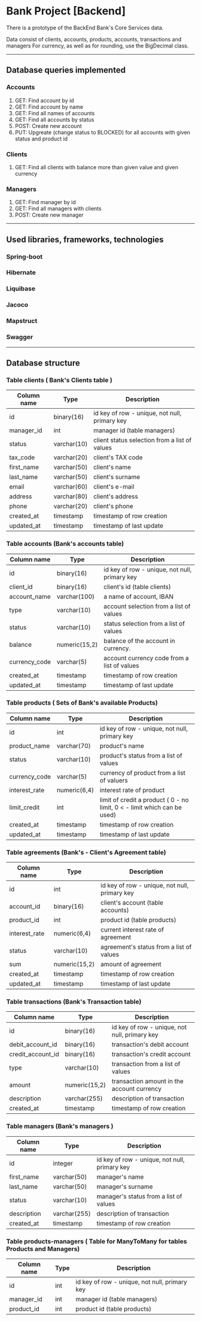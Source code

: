 # Bank Project [Backend]

There is a prototype of the BackEnd Bank's Core Services data.

Data consist of clients, accounts, products, accounts, transactions and managers
For currency, as well as for rounding, use the BigDecimal class.

---

## Database queries implemented

### Accounts

1. GET: Find account by id
2. GET: Find account by name
3. GET: Find all names of accounts
4. GET: Find all accounts by status
5. POST: Create new account
6. PUT: Upgreate (change status to BLOCKED) for all accounts with given status and product id

### Clients

1. GET: Find all clients with balance more than given value and given currency

### Managers

1. GET: Find manager by id
2. GET: Find all managers with clients
3. POST: Create new manager

---

## Used libraries, frameworks, technologies

### Spring-boot

### Hibernate

### Liquibase

### Jacoco

### Mapstruct

### Swagger

---

## Database structure

### Table clients ( Bank's Clients table )

| Column name | Type        | Description                                   |
| ----------- | ----------- | --------------------------------------------- |
| id          | binary(16)  | id key of row - unique, not null, primary key |
| manager_id  | int         | manager id (table managers)                   |
| status      | varchar(10) | client status selection from a list of values |
| tax_code    | varchar(20) | client's TAX code                             |
| first_name  | varchar(50) | client's name                                 |
| last_name   | varchar(50) | client's surname                              |
| email       | varchar(60) | client's e-mail                               |
| address     | varchar(80) | client's address                              |
| phone       | varchar(20) | client's phone                                |
| created_at  | timestamp   | timestamp of row creation                     |
| updated_at  | timestamp   | timestamp of last update                      |

### Table accounts (Bank's accounts table)

| Column name   | Type          | Description                                   |
| ------------- | ------------- | --------------------------------------------- |
| id            | binary(16)    | id key of row - unique, not null, primary key |
| client_id     | binary(16)    | client's id (table clients)                   |
| account_name  | varchar(100)  | a name of account, IBAN                       |
| type          | varchar(10)   | account selection from a list of values       |
| status        | varchar(10)   | status selection from a list of values        |
| balance       | numeric(15,2) | balance of the account in currency.           |
| currency_code | varchar(5)    | account currency code from a list of values   |
| created_at    | timestamp     | timestamp of row creation                     |
| updated_at    | timestamp     | timestamp of last update                      |

### Table products ( Sets of Bank's available Products)

| Column name   | Type         | Description                                                              |
| ------------- | ------------ | ------------------------------------------------------------------------ |
| id            | int          | id key of row - unique, not null, primary key                            |
| product_name  | varchar(70)  | product's name                                                           |
| status        | varchar(10)  | product's status from a list of values                                   |
| currency_code | varchar(5)   | currency of product from a list of valuers                               |
| interest_rate | numeric(6,4) | interest rate of product                                                 |
| limit_credit  | int          | limit of credit a product ( 0 - no limit, 0 < - limit which can be used) |
| created_at    | timestamp    | timestamp of row creation                                                |
| updated_at    | timestamp    | timestamp of last update                                                 |

### Table agreements (Bank's - Client's Agreement table)

| Column name   | Type          | Description                                   |
| ------------- | ------------- | --------------------------------------------- |
| id            | int           | id key of row - unique, not null, primary key |
| account_id    | binary(16)    | client's account (table accounts)             |
| product_id    | int           | product id (table products)                   |
| interest_rate | numeric(6,4)  | current interest rate of agreement            |
| status        | varchar(10)   | agreement's status from a list of values      |
| sum           | numeric(15,2) | amount of agreement                           |
| created_at    | timestamp     | timestamp of row creation                     |
| updated_at    | timestamp     | timestamp of last update                      |

### Table transactions (Bank's Transaction table)

| Column name       | Type          | Description                                   |
| ----------------- | ------------- | --------------------------------------------- |
| id                | binary(16)    | id key of row - unique, not null, primary key |
| debit_account_id  | binary(16)    | transaction's debit account                   |
| credit_account_id | binary(16)    | transaction's credit account                  |
| type              | varchar(10)   | transaction from a list of values             |
| amount            | numeric(15,2) | transaction amount in the account currency    |
| description       | varchar(255)  | description of transaction                    |
| created_at        | timestamp     | timestamp of row creation                     |

### Table managers (Bank's managers )

| Column name | Type         | Description                                   |
| ----------- | ------------ | --------------------------------------------- |
| id          | integer      | id key of row - unique, not null, primary key |
| first_name  | varchar(50)  | manager's name                                |
| last_name   | varchar(50)  | manager's surname                             |
| status      | varchar(10)  | manager's status from a list of values        |
| description | varchar(255) | description of transaction                    |
| created_at  | timestamp    | timestamp of row creation                     |

### Table products-managers ( Table for ManyToMany for tables Products and Managers)

| Column name | Type | Description                                   |
| ----------- | ---- | --------------------------------------------- |
| id          | int  | id key of row - unique, not null, primary key |
| manager_id  | int  | manager id (table managers)                   |
| product_id  | int  | product id (table products)                   |
